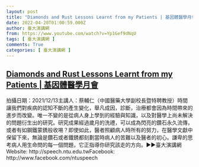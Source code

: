 ```yaml
---
layout: post
title: "Diamonds and Rust Lessons Learnt from my Patients | 基因體醫學月會"
date: 2022-04-20T01:00:59.000Z
author: 臺大演講網
from: https://www.youtube.com/watch?v=Yp1Gef9dNqU
tags: [ 臺大演講網 ]
comments: True
categories: [ 臺大演講網 ]
---
```

<!--1650416459000-->
[Diamonds and Rust Lessons Learnt from my Patients | 基因體醫學月會](https://www.youtube.com/watch?v=Yp1Gef9dNqU)
------

<div>
拍攝日期：2021/12/13主講人：蔡輔仁（中國醫藥大學副校長暨特聘教授）時間讓我們對疾病的認知不斷的產生變化，舉凡成因，診斷，治療都會因為時間帶來的進步而改變。唯一不變的是從病人身上學到的經驗與知識，以及對醫學上尚未解決的問題衍生出的研究。研究成果經過歲月的洗禮，可以成為閃亮的鑽石永久流傳，或者有如鋼鐵蒙銹般收埸？即使如此，醫者照顧病人時所有的努力，在醫學文獻中保留下來，無論是鑽石或者鐵銹都刻劃當時病人的苦難以及醫者的初心。謙卑的思考病人用生命問的每一個問題，它正指導你研究該走的方向。►►臺大演講網Website: http://speech.ntu.edu.twFacebook: http://www.facebook.com/ntuspeech
</div>
